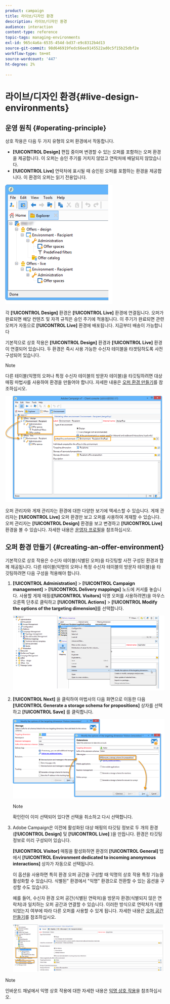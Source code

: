 ```yaml
---
product: campaign
title: 라이브/디자인 환경
description: 라이브/디자인 환경
audience: interaction
content-type: reference
topic-tags: managing-environments
exl-id: 965c4a6a-6535-454d-bd37-e9c8312b4d13
source-git-commit: 98d646919fedc66ee9145522ad0c5f15b25dbf2e
workflow-type: tm+mt
source-wordcount: '447'
ht-degree: 2%

---
```


# 라이브/디자인 환경{#live-design-environments}

## 운영 원칙 {#operating-principle}

상호 작용은 다음 두 가지 유형의 오퍼 환경에서 작동합니다.

* **[!UICONTROL Design]** 편집 중이며 변경할 수 있는 오퍼를 포함하는 오퍼 환경을 제공합니다. 이 오퍼는 승인 주기를 거치지 않았고 연락처에 배달되지 않았습니다.
* **[!UICONTROL Live]** 연락처에 표시될 때 승인된 오퍼를 포함하는 환경을 제공합니다. 이 환경의 오퍼는 읽기 전용입니다.

![](assets/offer_environments_overview_001.png)

각 **[!UICONTROL Design]** 환경은 **[!UICONTROL Live]** 환경에 연결됩니다. 오퍼가 완료되면 해당 컨텐츠 및 자격 규칙은 승인 주기에 적용됩니다. 이 주기가 완료되면 관련 오퍼가 자동으로 **[!UICONTROL Live]** 환경에 배포됩니다. 지금부터 배송이 가능합니다

기본적으로 상호 작용은 **[!UICONTROL Design]** 환경과 **[!UICONTROL Live]** 환경이 연결되어 있습니다. 두 환경은 즉시 사용 가능한 수신자 테이블을 타겟팅하도록 사전 구성되어 있습니다.

>[!NOTE]
>
>다른 테이블(익명의 오퍼나 특정 수신자 테이블의 방문자 테이블)을 타깃팅하려면 대상 매핑 마법사를 사용하여 환경을 만들어야 합니다. 자세한 내용은 [오퍼 환경 만들기](#creating-an-offer-environment)를 참조하십시오.

![](assets/offer_environments_overview_002.png)

오퍼 관리자와 게재 관리자는 환경에 대한 다양한 보기에 액세스할 수 있습니다. 게재 관리자는 **[!UICONTROL Live]** 오퍼 환경만 보고 오퍼를 사용하여 게재할 수 있습니다. 오퍼 관리자는 **[!UICONTROL Design]** 환경을 보고 변경하고 **[!UICONTROL Live]** 환경을 볼 수 있습니다. 자세한 내용은 [운영자 프로필](../../interaction/using/operator-profiles.md)을 참조하십시오.

## 오퍼 환경 만들기 {#creating-an-offer-environment}

기본적으로 상호 작용은 수신자 테이블(식별된 오퍼)을 타깃팅할 사전 구성된 환경과 함께 제공됩니다. 다른 테이블(익명의 오퍼나 특정 수신자 테이블의 방문자 테이블)을 타깃팅하려면 다음 구성을 적용해야 합니다.

1. **[!UICONTROL Administration]** > **[!UICONTROL Campaign management]** > **[!UICONTROL Delivery mappings]** 노드에 커서를 놓습니다. 사용할 게재 매핑(**[!UICONTROL Visitors]** 익명 오퍼를 사용하려면)을 마우스 오른쪽 단추로 클릭하고 **[!UICONTROL Actions]** > **[!UICONTROL Modify the options of the targeting dimension]**&#x200B;를 선택합니다.

   ![](assets/offer_env_anonymous_001.png)

1. **[!UICONTROL Next]** 을 클릭하여 마법사의 다음 화면으로 이동한 다음 **[!UICONTROL Generate a storage schema for propositions]** 상자를 선택하고 **[!UICONTROL Save]** 를 클릭합니다.

   ![](assets/offer_env_anonymous_002.png)

   >[!NOTE]
   >
   >확인란이 이미 선택되어 있다면 선택을 취소하고 다시 선택합니다.

1. Adobe Campaign은 이전에 활성화된 대상 매핑의 타깃팅 정보로 두 개의 환경(**[!UICONTROL Design]** 및 **[!UICONTROL Live]** )을 만듭니다. 환경은 타깃팅 정보로 미리 구성되어 있습니다.

   **[!UICONTROL Visitor]** 매핑을 활성화하면 환경의 **[!UICONTROL General]** 탭에서 **[!UICONTROL Environment dedicated to incoming anonymous interactions]** 상자가 자동으로 선택됩니다.

   이 옵션을 사용하면 특히 환경 오퍼 공간을 구성할 때 익명의 상호 작용 특정 기능을 활성화할 수 있습니다. 식별된&quot; 환경에서 &quot;익명&quot; 환경으로 전환할 수 있는 옵션을 구성할 수도 있습니다.

   예를 들어, 수신자 환경 오퍼 공간(식별된 연락처)을 방문자 환경(식별되지 않은 연락처)과 일치하는 오퍼 공간과 연결할 수 있습니다. 이러한 방식으로 연락처가 식별되었는지 여부에 따라 다른 오퍼를 사용할 수 있게 됩니다. 자세한 내용은 [오퍼 공간 만들기](../../interaction/using/creating-offer-spaces.md)를 참조하십시오.

   ![](assets/offer_env_anonymous_003.png)

>[!NOTE]
>
>인바운드 채널에서 익명 상호 작용에 대한 자세한 내용은 [익명 상호 작용](../../interaction/using/anonymous-interactions.md)을 참조하십시오.
